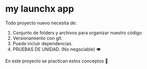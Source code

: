 # my launchx app

Todo proyecto nuevo necesita de:

1. Conjunto de folders y archivos para organizar nuestro código
2. Versionamiento con git.
3. Puede incluir dependencias.
4. PRUEBAS DE UNIDAD. (No negociable) 👁

En este proyecto se practican estos conceptos 🚀
